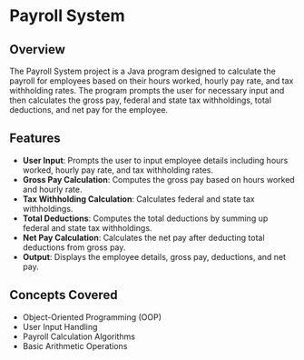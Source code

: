 # Payroll System

## Overview
The Payroll System project is a Java program designed to calculate the payroll for employees based on their hours worked, hourly pay rate, and tax withholding rates. The program prompts the user for necessary input and then calculates the gross pay, federal and state tax withholdings, total deductions, and net pay for the employee.

## Features
- **User Input**: Prompts the user to input employee details including hours worked, hourly pay rate, and tax withholding rates.
- **Gross Pay Calculation**: Computes the gross pay based on hours worked and hourly rate.
- **Tax Withholding Calculation**: Calculates federal and state tax withholdings.
- **Total Deductions**: Computes the total deductions by summing up federal and state tax withholdings.
- **Net Pay Calculation**: Calculates the net pay after deducting total deductions from gross pay.
- **Output**: Displays the employee details, gross pay, deductions, and net pay.

## Concepts Covered
- Object-Oriented Programming (OOP)
- User Input Handling
- Payroll Calculation Algorithms
- Basic Arithmetic Operations





